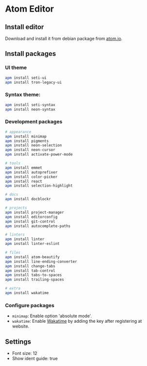 # Atom Editor

## Install editor

Download and install it from debian package from [atom.io](https://atom.io/).

## Install packages

### UI theme

```bash
apm install seti-ui
apm install tron-legacy-ui
```

### Syntax theme:

```bash
apm install seti-syntax
apm install neon-syntax
```

### Development packages

```bash
# appearance
apm install minimap
apm install pigments
apm install neon-selection
apm install neon-cursor
apm install activate-power-mode

# tools
apm install emmet
apm install autoprefixer
apm install color-picker
apm install react
apm install selection-highlight

# docs
apm install docblockr

# projects
apm install project-manager
apm install editorconfig
apm install git-control
apm install autocomplete-paths

# linters
apm install linter
apm install linter-eslint

# files
apm install atom-beautify
apm install line-ending-converter
apm install change-tabs
apm install tab-control
apm install tabs-to-spaces
apm install trailing-spaces

# extra
apm install wakatime
```

### Configure packages

- `minimap`: Enable option 'absolute mode'.
- `wakatime`: Enable [Wakatime](http://wakatime.com) by adding the key after registering at website.

## Settings

- Font size: 12
- Show ident guide: true
